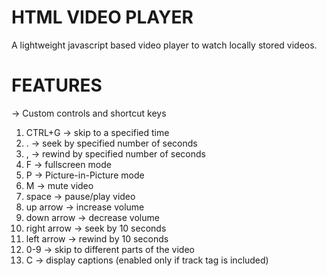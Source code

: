 # HTML VIDEO PLAYER

A lightweight javascript based video player to watch locally stored videos.

# FEATURES

-> Custom controls and shortcut keys
01)  CTRL+G -> skip to a specified time
02)  . -> seek by specified number of seconds
03)  , -> rewind by specified number of seconds
04)  F -> fullscreen mode
05)  P -> Picture-in-Picture mode
06)  M -> mute video
07)  space -> pause/play video
08)  up arrow -> increase volume
09)  down arrow -> decrease volume
10)  right arrow -> seek by 10 seconds
11)  left arrow -> rewind by 10 seconds
12)  0-9 -> skip to different parts of the video
13)  C -> display captions (enabled only if track tag is included)
